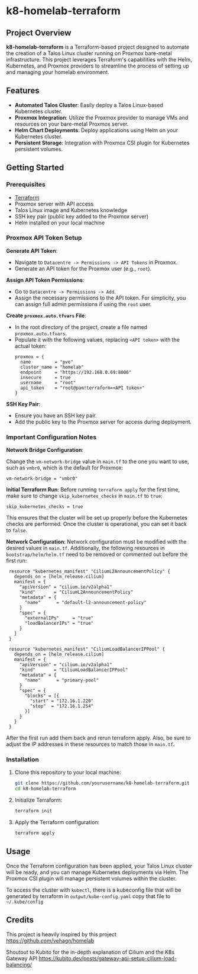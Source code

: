 
# k8-homelab-terraform

## Project Overview

**k8-homelab-terraform** is a Terraform-based project designed to automate the creation of a Talos Linux cluster running on Proxmox bare-metal infrastructure. This project leverages Terraform's capabilities with the Helm, Kubernetes, and Proxmox providers to streamline the process of setting up and managing your homelab environment.

## Features

- **Automated Talos Cluster**: Easily deploy a Talos Linux-based Kubernetes cluster.
- **Proxmox Integration**: Utilize the Proxmox provider to manage VMs and resources on your bare-metal Proxmox server.
- **Helm Chart Deployments**: Deploy applications using Helm on your Kubernetes cluster.
- **Persistent Storage**: Integration with Proxmox CSI plugin for Kubernetes persistent volumes.

## Getting Started

### Prerequisites

- [Terraform](https://www.terraform.io/downloads)
- Proxmox server with API access
- Talos Linux image and Kubernetes knowledge
- SSH key pair (public key added to the Proxmox server)
- Helm installed on your local machine

### Proxmox API Token Setup

**Generate API Token**: 
   - Navigate to `Datacentre -> Permissions -> API Tokens` in Proxmox.
   - Generate an API token for the Proxmox user (e.g., `root`).

**Assign API Token Permissions**:
   - Go to `Datacentre -> Permissions -> Add`.
   - Assign the necessary permissions to the API token. For simplicity, you can assign full admin permissions if using the `root` user.

**Create `proxmox.auto.tfvars` File**:
   - In the root directory of the project, create a file named `proxmox.auto.tfvars`.
   - Populate it with the following values, replacing `<API token>` with the actual token:
     ```hcl
     proxmox = {
       name         = "pve"
       cluster_name = "homelab"
       endpoint     = "https://192.168.0.69:8006"
       insecure     = true
       username     = "root"
       api_token    = "root@pam!terraform=<API token>"
     }

**SSH Key Pair**:
   - Ensure you have an SSH key pair.
   - Add the public key to the Proxmox server for access during deployment.

### Important Configuration Notes
 
**Network Bridge Configuration**:

   Change the `vm-network-bridge` value in `main.tf`  to the one you want to use, such as `vmbr0`, which is the default for Proxmox:
   ```hcl
   vm-network-bridge = "vmbr0"
   ```

**Initial Terraform Run**:
   Before running `terraform apply` for the first time, make sure to change `skip_kubernetes_checks` in `main.tf` to `true`:
   ```hcl
   skip_kubernetes_checks = true
   ```
   This ensures that the cluster will be set up properly before the Kubernetes checks are performed. Once the cluster is operational, you can set it back to `false`.

**Network Configuration**:
   Network configuration must be modified with the desired values in `main.tf`. Additionally, the following resources in `bootstrap/helm/helm.tf` need to be removed or commented out before the first run:
   ```hcl
    resource "kubernetes_manifest" "CiliumL2AnnouncementPolicy" {
      depends_on = [helm_release.cilium]
      manifest = {
        "apiVersion" = "cilium.io/v2alpha1"
        "kind"       = "CiliumL2AnnouncementPolicy"
        "metadata" = {
          "name"      = "default-l2-announcement-policy"
        }
        "spec" = {
          "externalIPs"     = "true"
          "loadBalancerIPs" = "true"
        }
      }
    }

    resource "kubernetes_manifest" "CiliumLoadBalancerIPPool" {
      depends_on = [helm_release.cilium]
      manifest = {
        "apiVersion" = "cilium.io/v2alpha1"
        "kind"       = "CiliumLoadBalancerIPPool"
        "metadata" = {
          "name"      = "primary-pool"
        }
        "spec" = {
          "blocks" = [{
            "start" = "172.16.1.220"
            "stop"  = "172.16.1.254"
          }]
        }
      }
    }
   ```
   After the first run add them back and rerun terraform apply. Also, be sure to adjust the IP addresses in these resources to match those in `main.tf`.

### Installation

1. Clone this repository to your local machine:
   ```bash
   git clone https://github.com/yourusername/k8-homelab-terraform.git
   cd k8-homelab-terraform
   ```

2. Initialize Terraform:
   ```bash
   terraform init
   ```

3. Apply the Terraform configuration:
   ```bash
   terraform apply
   ```

## Usage

Once the Terraform configuration has been applied, your Talos Linux cluster will be ready, and you can manage Kubernetes deployments via Helm. The Proxmox CSI plugin will manage persistent volumes within the cluster.

To access the cluster with `kubectl`, there is a kubeconfig file that will be generated by terraform in `output/kube-config.yaml`
copy that file to `~/.kube/config`

## Credits
This project is heavily inspired by this project https://github.com/vehagn/homelab

Shoutout to Kubito for the in-depth explanation of Cilium and the K8s Gateway API
https://kubito.dev/posts/gateway-api-setup-cilium-load-balancing/